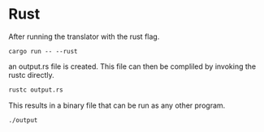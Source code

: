 # Rust
After running the translator with the rust flag.
```
cargo run -- --rust
```
an output.rs file is created. This file can then be compliled by invoking the rustc directly.
```bash
rustc output.rs
```
This results in a binary file that can be run as any other program.
```
./output
```

